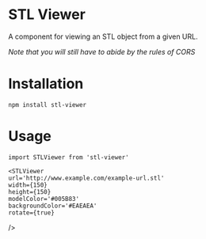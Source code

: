 # STL Viewer

A component for viewing an STL object from a given URL.

*Note that you will still have to abide by the rules of CORS*

# Installation

	npm install stl-viewer

# Usage
	import STLViewer from 'stl-viewer'
	
	<STLViewer
    url='http://www.example.com/example-url.stl'
    width={150}
    height={150}
    modelColor='#005B83'
    backgroundColor='#EAEAEA'
    rotate={true}
  />
